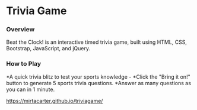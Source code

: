 # Trivia Game

### Overview
Beat the Clock! is an interactive timed trivia game, built using HTML, CSS, Bootstrap, JavaScript, and jQuery.

### How to Play
*A quick trivia blitz to test your sports knowledge -
*Click the "Bring it on!" button to generate 5 sports trivia questions.
*Answer as many questions as you can in 1 minute.

https://mirtacarter.github.io/triviagame/

